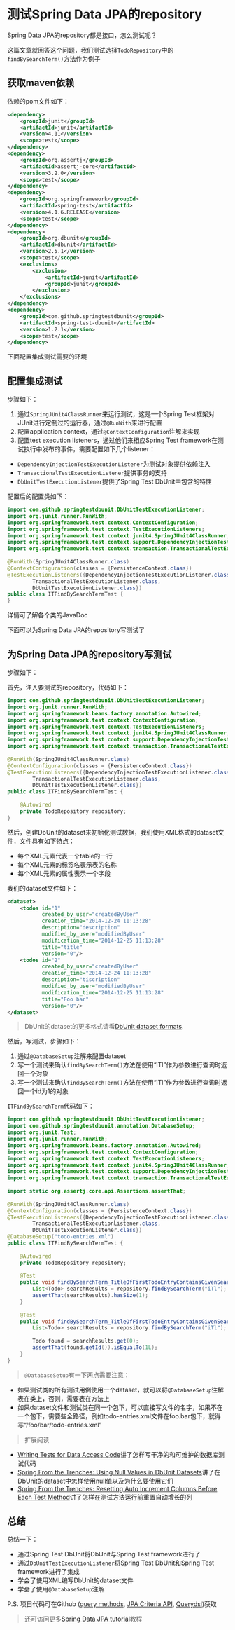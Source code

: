 # 测试Spring Data JPA的repository

Spring Data JPA的repository都是接口，怎么测试呢？

这篇文章就回答这个问题，我们测试选择`TodoRepository`中的`findBySearchTerm()`方法作为例子

## 获取maven依赖

依赖的pom文件如下：

```xml
<dependency>
    <groupId>junit</groupId>
    <artifactId>junit</artifactId>
    <version>4.11</version>
    <scope>test</scope>
</dependency>
<dependency>
    <groupId>org.assertj</groupId>
    <artifactId>assertj-core</artifactId>
    <version>3.2.0</version>
    <scope>test</scope>
</dependency>
<dependency>
    <groupId>org.springframework</groupId>
    <artifactId>spring-test</artifactId>
    <version>4.1.6.RELEASE</version>
    <scope>test</scope>
</dependency>
<dependency>
    <groupId>org.dbunit</groupId>
    <artifactId>dbunit</artifactId>
    <version>2.5.1</version>
    <scope>test</scope>
    <exclusions>
        <exclusion>
            <artifactId>junit</artifactId>
            <groupId>junit</groupId>
        </exclusion>
    </exclusions>
</dependency>
<dependency>
    <groupId>com.github.springtestdbunit</groupId>
    <artifactId>spring-test-dbunit</artifactId>
    <version>1.2.1</version>
    <scope>test</scope>
</dependency>
```

下面配置集成测试需要的环境

## 配置集成测试

步骤如下：

1. 通过`SpringJUnit4ClassRunner`来运行测试，这是一个Spring Test框架对JUnit进行定制过的运行器，通过`@RunWith`来进行配置
2. 配置application context，通过`@ContextConfiguration`注解来实现
3. 配置test execution listeners，通过他们来相应Spring Test framework在测试执行中发布的事件，需要配置如下几个listener：
* `DependencyInjectionTestExecutionListener`为测试对象提供依赖注入
* `TransactionalTestExecutionListener`提供事务的支持
* `DbUnitTestExecutionListener`提供了Spring Test DbUnit中包含的特性

配置后的配置类如下：

```java
import com.github.springtestdbunit.DbUnitTestExecutionListener;
import org.junit.runner.RunWith;
import org.springframework.test.context.ContextConfiguration;
import org.springframework.test.context.TestExecutionListeners;
import org.springframework.test.context.junit4.SpringJUnit4ClassRunner;
import org.springframework.test.context.support.DependencyInjectionTestExecutionListener;
import org.springframework.test.context.transaction.TransactionalTestExecutionListener;
 
@RunWith(SpringJUnit4ClassRunner.class)
@ContextConfiguration(classes = {PersistenceContext.class})
@TestExecutionListeners({DependencyInjectionTestExecutionListener.class,
        TransactionalTestExecutionListener.class,
        DbUnitTestExecutionListener.class})
public class ITFindBySearchTermTest {
}
```

详情可了解各个类的JavaDoc

下面可以为Spring Data JPA的repository写测试了

## 为Spring Data JPA的repository写测试

步骤如下：

首先，注入要测试的repository，代码如下：

```java
import com.github.springtestdbunit.DbUnitTestExecutionListener;
import org.junit.runner.RunWith;
import org.springframework.beans.factory.annotation.Autowired;
import org.springframework.test.context.ContextConfiguration;
import org.springframework.test.context.TestExecutionListeners;
import org.springframework.test.context.junit4.SpringJUnit4ClassRunner;
import org.springframework.test.context.support.DependencyInjectionTestExecutionListener;
import org.springframework.test.context.transaction.TransactionalTestExecutionListener;
 
@RunWith(SpringJUnit4ClassRunner.class)
@ContextConfiguration(classes = {PersistenceContext.class})
@TestExecutionListeners({DependencyInjectionTestExecutionListener.class,
        TransactionalTestExecutionListener.class,
        DbUnitTestExecutionListener.class})
public class ITFindBySearchTermTest {
 
    @Autowired
    private TodoRepository repository;
}
```

然后，创建DbUnit的dataset来初始化测试数据，我们使用XML格式的dataset文件，文件具有如下特点：

* 每个XML元素代表一个table的一行
* 每个XML元素的标签名表示表的名称
* 每个XML元素的属性表示一个字段

我们的dataset文件如下：

```xml
<dataset>
    <todos id="1"
           created_by_user="createdByUser"
           creation_time="2014-12-24 11:13:28"
           description="description"
           modified_by_user="modifiedByUser"
           modification_time="2014-12-25 11:13:28"
           title="title"
           version="0"/>
    <todos id="2"
           created_by_user="createdByUser"
           creation_time="2014-12-24 11:13:28"
           description="tiscription"
           modified_by_user="modifiedByUser"
           modification_time="2014-12-25 11:13:28"
           title="Foo bar"
           version="0"/>
</dataset>
```

> DbUnit的dataset的更多格式请看[DbUnit dataset formats](http://dbunit.sourceforge.net/components.html#dataset).

然后，写测试，步骤如下：

1. 通过`@DatabaseSetup`注解来配置dataset
2. 写一个测试来确认`findBySearchTerm()`方法在使用“iTl”作为参数进行查询时返回一个对象
3. 写一个测试来确认`findBySearchTerm()`方法在使用“iTl”作为参数进行查询时返回一个id为1的对象

`ITFindBySearchTerm`代码如下：

```java
import com.github.springtestdbunit.DbUnitTestExecutionListener;
import com.github.springtestdbunit.annotation.DatabaseSetup;
import org.junit.Test;
import org.junit.runner.RunWith;
import org.springframework.beans.factory.annotation.Autowired;
import org.springframework.test.context.ContextConfiguration;
import org.springframework.test.context.TestExecutionListeners;
import org.springframework.test.context.junit4.SpringJUnit4ClassRunner;
import org.springframework.test.context.support.DependencyInjectionTestExecutionListener;
import org.springframework.test.context.transaction.TransactionalTestExecutionListener;
 
import static org.assertj.core.api.Assertions.assertThat;
 
@RunWith(SpringJUnit4ClassRunner.class)
@ContextConfiguration(classes = {PersistenceContext.class})
@TestExecutionListeners({DependencyInjectionTestExecutionListener.class,
        TransactionalTestExecutionListener.class,
        DbUnitTestExecutionListener.class})
@DatabaseSetup("todo-entries.xml")
public class ITFindBySearchTermTest {
 
    @Autowired
    private TodoRepository repository;
     
    @Test
    public void findBySearchTerm_TitleOfFirstTodoEntryContainsGivenSearchTerm_ShouldReturnOneTodoEntry() {
        List<Todo> searchResults = repository.findBySearchTerm("iTl");
        assertThat(searchResults).hasSize(1);
    }
     
    @Test
    public void findBySearchTerm_TitleOfFirstTodoEntryContainsGivenSearchTerm_ShouldReturnFirstTodoEntry() {
        List<Todo> searchResults = repository.findBySearchTerm("iTl");
 
        Todo found = searchResults.get(0);
        assertThat(found.getId()).isEqualTo(1L);
    }   
}
```

> `@DatabaseSetup`有一下两点需要注意：
* 如果测试类的所有测试用例使用一个dataset，就可以将`@DatabaseSetup`注解表在类上，否则，需要表在方法上
* 如果dataset文件和测试类在同一个包下，可以直接写文件的名字，如果不在一个包下，需要些全路径，例如todo-entries.xml文件在foo.bar包下，就得写“/foo/bar/todo-entries.xml”

> 扩展阅读
* [Writing Tests for Data Access Code](http://www.petrikainulainen.net/writing-tests-for-data-access-code/)讲了怎样写干净的和可维护的数据库测试代码
* [Spring From the Trenches: Using Null Values in DbUnit Datasets](http://www.petrikainulainen.net/programming/spring-framework/spring-from-the-trenches-using-null-values-in-dbunit-datasets/)讲了在DbUnit的dataset中怎样使用null值以及为什么要使用它们
* [Spring From the Trenches: Resetting Auto Increment Columns Before Each Test Method](http://www.petrikainulainen.net/programming/spring-framework/spring-from-the-trenches-resetting-auto-increment-columns-before-each-test-method/)讲了怎样在测试方法运行前重置自动增长的列

## 总结

总结一下：

* 通过Spring Test DbUnit将DbUnit与Spring Test framework进行了
* 通过`DbUnitTestExecutionListener`将Spring Test DbUnit和Spring Test framework进行了集成
* 学会了使用XML编写DbUnit的dataset文件
* 学会了使用`@DatabaseSetup`注解

P.S. 项目代码可在Github ([query methods](https://github.com/pkainulainen/spring-data-jpa-examples/tree/master/query-methods), [JPA Criteria API](https://github.com/pkainulainen/spring-data-jpa-examples/tree/master/criteria-api), [Querydsl](https://github.com/pkainulainen/spring-data-jpa-examples/tree/master/querydsl))获取

> 还可访问更多[Spring Data JPA tutorial](http://www.petrikainulainen.net/spring-data-jpa-tutorial/)教程
